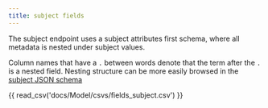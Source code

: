 ```yaml
---
title: subject fields
---
```


The subject endpoint uses a subject attributes first schema, where all metadata is nested under subject values.

Column names that have a `.` between words denote that the term after the `.` is a nested field. Nesting structure can be more easily browsed in the [subject JSON schema](./schema_subject.md)

{{ read_csv('docs/Model/csvs/fields_subject.csv') }}
